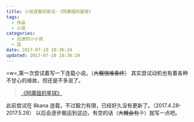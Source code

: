 ```yaml
---
title: 小说连载初尝试-《阿庫娅的星球》
tags:
  - 作品
  - 小说
categories:
  - 云游的小小说
  - 连
date: 2017-07-10 10:36:24
updated: 2017-07-10 10:36:24
---
```


=w=,第一次尝试着写一下连载小说。（~~大概很难善终~~）
其实尝试动机也有着各种不甘心的缘故，但还是不多说了。

> [《阿庫娅的星球》](http://www.8kana.com/book/14511.html)

此前尝试在 8kana 连载，不过毅力有限，已经好久没有更新了。（2017.4.28-2017.5.28）
以后会逐步搬运到这边，有空的话（~~大概会有？~~）就写一点吧。

